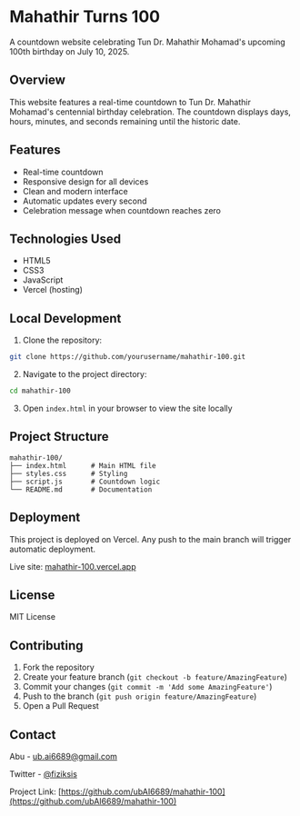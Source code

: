 # Mahathir Turns 100

A countdown website celebrating Tun Dr. Mahathir Mohamad's upcoming 100th birthday on July 10, 2025.

## Overview

This website features a real-time countdown to Tun Dr. Mahathir Mohamad's centennial birthday celebration. The countdown displays days, hours, minutes, and seconds remaining until the historic date.

## Features

- Real-time countdown
- Responsive design for all devices
- Clean and modern interface
- Automatic updates every second
- Celebration message when countdown reaches zero

## Technologies Used

- HTML5
- CSS3
- JavaScript
- Vercel (hosting)

## Local Development

1. Clone the repository:
```bash
git clone https://github.com/yourusername/mahathir-100.git
```

2. Navigate to the project directory:
```bash
cd mahathir-100
```

3. Open `index.html` in your browser to view the site locally

## Project Structure

```
mahathir-100/
├── index.html      # Main HTML file
├── styles.css      # Styling
├── script.js       # Countdown logic
└── README.md       # Documentation
```

## Deployment

This project is deployed on Vercel. Any push to the main branch will trigger automatic deployment.

Live site: [mahathir-100.vercel.app](https://mahathir-100.vercel.app)

## License

MIT License

## Contributing

1. Fork the repository
2. Create your feature branch (`git checkout -b feature/AmazingFeature`)
3. Commit your changes (`git commit -m 'Add some AmazingFeature'`)
4. Push to the branch (`git push origin feature/AmazingFeature`)
5. Open a Pull Request

## Contact

Abu - [ub.ai6689@gmail.com](ub.ai6689@gmail.com)

Twitter - [@fiziksis](https:twitter.com/fiziksis)

Project Link: [https://github.com/ubAI6689/mahathir-100](https://github.com/ubAI6689/mahathir-100)

